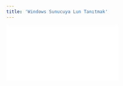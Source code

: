 ```yaml
---
title: 'Windows Sunucuya Lun Tanıtmak'
---
```


![my image](/griddocs/264Windows_Sunucuya_LUN_Tantmak.pdf)